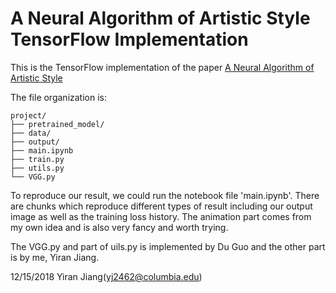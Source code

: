 A Neural Algorithm of Artistic Style TensorFlow Implementation
==========================

This is the TensorFlow implementation of the paper [A Neural Algorithm of Artistic Style](https://arxiv.org/abs/1508.06576)


The file organization is:

```
project/
├── pretrained_model/
├── data/
├── output/
├── main.ipynb
├── train.py
├── utils.py
└── VGG.py
```

To reproduce our result, we could run the notebook file 'main.ipynb'. There are chunks which reproduce different types of result including our output image as well as the training loss history. The animation part comes from my own idea and is also very fancy and worth trying.

The VGG.py and part of uils.py is implemented by Du Guo and the other part is by me, Yiran Jiang.


12/15/2018
Yiran Jiang(yj2462@columbia.edu)
